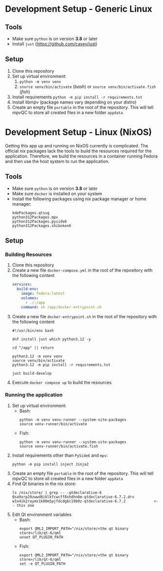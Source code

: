 # Development Setup - Generic Linux

## Tools

* Make sure `python` is on version **3.8** or later
* Install `just` (https://github.com/casey/just)

## Setup

1. Clone this repository
1. Set up virtual environment:
    1. `python -m venv venv`
    1. `source venv/bin/activate` (*bash*) or `source venv/bin/activate.fish` (*fish*)
1. Install requirements `python -m pip install -r requirements.txt`
1. Install libmpv (package names vary depending on your distro)
1. Create an empty file `portable` in the root of the repository.
   This will tell mpvQC to store all created files in a new folder `appdata`

# Development Setup - Linux (NixOS)

Getting this app up and running on NixOS currently is complicated. The official nix packages lack the tools to build the
resources required for the application. Therefore, we build the resources in a container running Fedora and then use the
host system to run the application.

## Tools

* Make sure `python` is on version **3.8** or later
* Make sure `docker` is installed on your system
* Install the following packages using nix package manager or home manager:
  ```text
  kdePackages.qtsvg
  python312Packages.mpv
  python312Packages.pyside6
  python312Packages.shiboken6
  ```

## Setup

### Building Resources

1. Clone this repository
1. Create a new file `docker-compose.yml` in the root of the repository with the following content
   ```yaml
   services:
     build-env:
       image: fedora:latest
       volumes:
         - ./:/app
       command: sh /app/docker-entrypoint.sh
   ```
1. Create a new file `docker-entrypoint.sh` in the root of the repository with the following content
   ```shell
   #!/usr/bin/env bash

   dnf install just which python3.12 -y
   
   cd "/app" || return
   
   python3.12 -m venv venv
   source venv/bin/activate
   python3.12 -m pip install -r requirements.txt
   
   just build-develop
   ```
1. Execute `docker compose up` to build the resources

### Running the application

1. Set up virtual environment:
    * Bash:
      ```shell
      python -m venv venv-runner --system-site-packages
      source venv-runner/bin/activate
      ```
    * Fish:
      ```shell
      python -m venv venv-runner --system-site-packages
      source venv-runner/bin/activate.fish
      ```
1. Install requirements other than `PySide6` and `mpv`:
   ```shell
   python -m pip install inject Jinja2
   ```
1. Create an empty file `portable` in the root of the repository.
   This will tell mpvQC to store all created files in a new folder `appdata`
1. Find Qt binaries in the nix store:
   ```shell
   ls /nix/store/ | grep -- -qtdeclarative-6
   0sa9xrp29zwwd8iklkfcwcff8shdhn8m-qtdeclarative-6.7.2.drv
   w1n4ik2raymx1k08m5pjfdcdgbc19b9z-qtdeclarative-6.7.2             <-- this one
   ```
1. Edit Qt environment variables
    * Bash:
      ```shell
      export QML2_IMPORT_PATH="/nix/store/<the qt binary store>/lib/qt-6/qml
      unset QT_PLUGIN_PATH
      ```
    * Fish:
      ```shell
      export QML2_IMPORT_PATH="/nix/store/<the qt binary store>/lib/qt-6/qml
      set -e QT_PLUGIN_PATH
      ```
